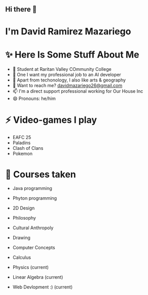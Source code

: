 ## Hi there 👋
# I'm David Ramirez Mazariego

# ✨ Here Is Some Stuff About Me

- 🔭 Student at Raritan Valley COmmunity College
- 🌱 One I want my professional job to an AI developer
- 🤔 Apart from techonology, I also like arts & geography
- 💬 Want to reach me? davidmazariego26@gmail.com
- 📫 I'm a direct support professional working for Our House Inc
- 😄 Pronouns: he/him
 
# ⚡ Video-games I play

- EAFC 25
- Paladins
- Clash of Clans
- Pokemon

# 👋 Courses taken

- Java programming
- Phyton programming
- 2D Design
- Philosophy
- Cultural Anthropoly
- Drawing
- Computer Concepts
- Calculus
  
- Physics (current)
- Linear Algebra (current)
- Web Devlopment :) (current)
